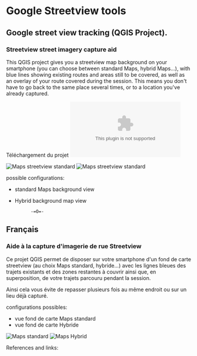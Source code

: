 # Google Streetview tools
## Google street view tracking (QGIS Project).
### Streetview street imagery capture aid

This QGIS project gives you a streetview map background on your smartphone (you can choose between standard Maps, hybrid Maps...), with blue lines showing existing routes and areas still to be covered, as well as an overlay of your route covered during the session.
This means you don't have to go back to the same place several times, or to a location you've already captured.

Téléchargement du projet ![ici](Google%20streetview%20tracking%20v2.zip)

![Maps streetview standard](Screen_sv.jpg) ![Maps streetview standard](Screen_Hybrid.jpg)


possible configurations:

- standard Maps background view
- Hybrid background map view

			-=O=-

## Français
### Aide à la capture d'imagerie de rue Streetview
Ce projet QGIS permet de disposer sur votre smartphone d'un fond de carte streetview (au choix Maps standard, hybride...) avec les lignes bleues des trajets existants et des zones restantes à couvrir ainsi que, en superposition, de votre trajets parcouru pendant la session.

Ainsi cela vous évite de repasser plusieurs fois au même endroit ou sur un lieu déjà capturé.

configurations possibles:

- vue fond de carte Maps standard
- vue fond de carte Hybride



![Maps standard](config_Maps.jpg)
![Maps Hybrid](Config_Hybrid.jpg)



References and links:




